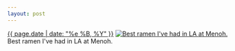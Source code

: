 ```yaml
---
layout: post
---
```


<p>
  <time><a href="/273">{{ page.date | date: "%e %B, %Y" }}</a></time>
  <a href="/273"><img src="{{ site.assets_url }}/273-640.jpg" srcset="{{ site.assets_url }}/273-1280.jpg 1280w, {{ site.assets_url }}/273-960.jpg 960w, {{ site.assets_url }}/273-640.jpg 640w, {{ site.assets_url }}/273-320.jpg 320w" sizes="(min-width: 700px) 50vw, calc(100vw - 2rem)" alt="Best ramen I&#x27;ve had in LA at Menoh." /></a>
  <span>Best ramen I&#x27;ve had in LA at Menoh.</span>
</p>
